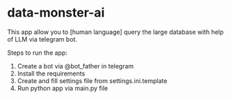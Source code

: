 # data-monster-ai

This app allow you to [human language] query the large database with help of LLM via telegram bot.

Steps to run the app:
1) Create a bot via @bot_father in telegram
2) Install the requirements
3) Create and fill settings file from settings.ini.template
4) Run python app via main.py file
